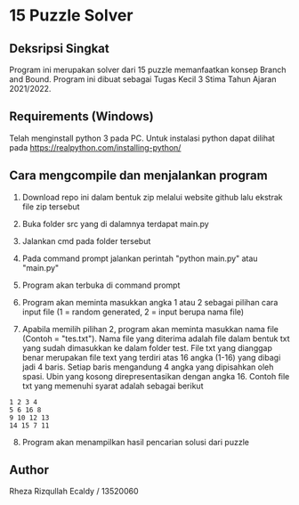 # 15 Puzzle Solver

## Deksripsi Singkat
Program ini merupakan solver dari 15 puzzle memanfaatkan konsep Branch and Bound. Program ini dibuat sebagai Tugas Kecil 3 Stima Tahun Ajaran 2021/2022.

## Requirements (Windows)
Telah menginstall python 3 pada PC. Untuk instalasi python dapat dilihat pada https://realpython.com/installing-python/

## Cara mengcompile dan menjalankan program
1. Download repo ini dalam bentuk zip melalui website github lalu ekstrak file zip tersebut

2. Buka folder src yang di dalamnya terdapat main.py

3. Jalankan cmd pada folder tersebut

4. Pada command prompt jalankan perintah "python main.py" atau "main.py"

5. Program akan terbuka di command prompt

6. Program akan meminta masukkan angka 1 atau 2 sebagai pilihan cara input file (1 = random generated, 2 = input berupa nama file)

7. Apabila memilih pilihan 2, program akan meminta masukkan nama file (Contoh = "tes.txt"). Nama file yang diterima adalah file dalam bentuk txt yang sudah dimasukkan ke dalam folder test. File txt yang dianggap benar merupakan file text yang terdiri atas 16 angka (1-16) yang dibagi jadi 4 baris. Setiap baris mengandung 4 angka yang dipisahkan oleh spasi. Ubin yang kosong direpresentasikan dengan angka 16.
Contoh file txt yang memenuhi syarat adalah sebagai berikut
```shell
1 2 3 4
5 6 16 8
9 10 12 13
14 15 7 11
```

8. Program akan menampilkan hasil pencarian solusi dari puzzle

## Author
Rheza Rizqullah Ecaldy / 13520060

